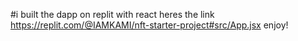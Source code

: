 #i built the dapp on replit with react heres the link
https://replit.com/@IAMKAMI/nft-starter-project#src/App.jsx
enjoy!